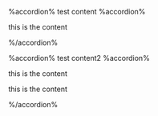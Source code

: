 %accordion% test content %accordion%

this is the content

%/accordion%

%accordion% test content2 %accordion%

this is the content

this is the content

%/accordion%

